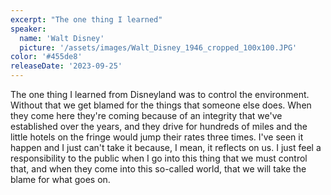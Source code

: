 ```yaml
---
excerpt: "The one thing I learned"
speaker:
  name: 'Walt Disney'
  picture: '/assets/images/Walt_Disney_1946_cropped_100x100.JPG'
color: '#455de8'
releaseDate: '2023-09-25'
---
```

The one thing I learned from Disneyland was to control the environment. Without that we get blamed for the things that someone else does. When they come here they're coming because of an integrity that we've established over the years, and they drive for hundreds of miles and the little hotels on the fringe would jump their rates three times. I've seen it happen and I just can't take it because, I mean, it reflects on us. I just feel a responsibility to the public when I go into this thing that we must control that, and when they come into this so-called world, that we will take the blame for what goes on.
